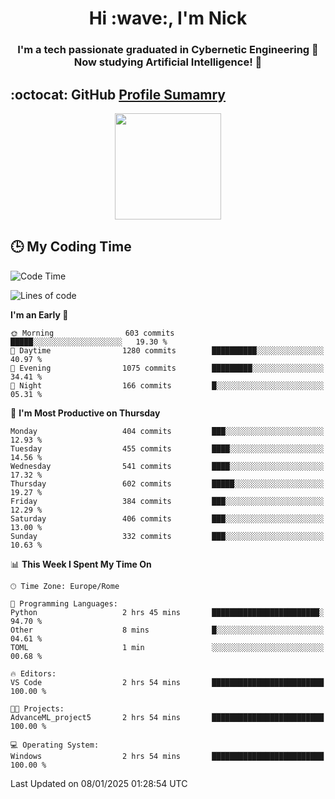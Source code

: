 <h1 align="center">Hi :wave:, I'm Nick</h1>

<h3 align="center">I'm a tech passionate graduated in Cybernetic Engineering 🤖<br>
Now studying Artificial Intelligence! 🧠</h3>


## :octocat: GitHub <a href="https://github.com/vn7n24fzkq/github-profile-summary-cards">Profile Sumamry</a>

<p align="center">
   <img style="height:170px;display:inline-block"  src="http://github-profile-summary-cards.vercel.app/api/cards/profile-details?username=CodeClimberNT&theme=github_dark" />
<!--    <img style="height:170px;display:inline-block"  src="http://github-profile-summary-cards.vercel.app/api/cards/repos-per-language?username=CodeClimberNT&theme=github_dark&exclude=" /> -->
</p>

 ## :clock3: My Coding Time 
 
<!--START_SECTION:waka-->
![Code Time](http://img.shields.io/badge/Code%20Time-395%20hrs%2030%20mins-blue)

![Lines of code](https://img.shields.io/badge/From%20Hello%20World%20I%27ve%20Written-3.9%20million%20lines%20of%20code-blue)

**I'm an Early 🐤** 

```text
🌞 Morning                603 commits         █████░░░░░░░░░░░░░░░░░░░░   19.30 % 
🌆 Daytime                1280 commits        ██████████░░░░░░░░░░░░░░░   40.97 % 
🌃 Evening                1075 commits        █████████░░░░░░░░░░░░░░░░   34.41 % 
🌙 Night                  166 commits         █░░░░░░░░░░░░░░░░░░░░░░░░   05.31 % 
```
📅 **I'm Most Productive on Thursday** 

```text
Monday                   404 commits         ███░░░░░░░░░░░░░░░░░░░░░░   12.93 % 
Tuesday                  455 commits         ████░░░░░░░░░░░░░░░░░░░░░   14.56 % 
Wednesday                541 commits         ████░░░░░░░░░░░░░░░░░░░░░   17.32 % 
Thursday                 602 commits         █████░░░░░░░░░░░░░░░░░░░░   19.27 % 
Friday                   384 commits         ███░░░░░░░░░░░░░░░░░░░░░░   12.29 % 
Saturday                 406 commits         ███░░░░░░░░░░░░░░░░░░░░░░   13.00 % 
Sunday                   332 commits         ███░░░░░░░░░░░░░░░░░░░░░░   10.63 % 
```


📊 **This Week I Spent My Time On** 

```text
🕑︎ Time Zone: Europe/Rome

💬 Programming Languages: 
Python                   2 hrs 45 mins       ████████████████████████░   94.70 % 
Other                    8 mins              █░░░░░░░░░░░░░░░░░░░░░░░░   04.61 % 
TOML                     1 min               ░░░░░░░░░░░░░░░░░░░░░░░░░   00.68 % 

🔥 Editors: 
VS Code                  2 hrs 54 mins       █████████████████████████   100.00 % 

🐱‍💻 Projects: 
AdvanceML_project5       2 hrs 54 mins       █████████████████████████   100.00 % 

💻 Operating System: 
Windows                  2 hrs 54 mins       █████████████████████████   100.00 % 
```


 Last Updated on 08/01/2025 01:28:54 UTC
<!--END_SECTION:waka-->


